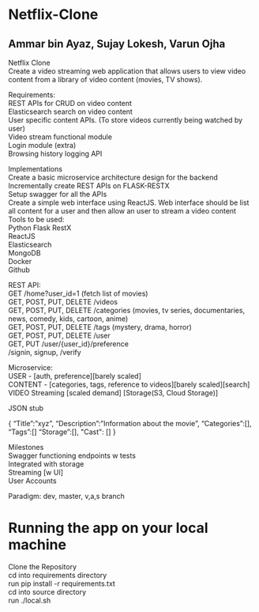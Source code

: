 # Netflix-Clone

## Ammar bin Ayaz, Sujay Lokesh, Varun Ojha  


Netflix Clone  
Create a video streaming web application that allows users to view video content from a library of video content (movies, TV shows).  

Requirements:  
REST APIs for CRUD on video content  
Elasticsearch search on video content  
User specific content APIs. (To store videos currently being watched by user)  
Video stream functional module  
Login module (extra)  
Browsing history logging API  

Implementations  
Create a basic microservice architecture design for the backend  
Incrementally create REST APIs on FLASK-RESTX  
Setup swagger for all the APIs  
Create a simple web interface using ReactJS. Web interface should be list all content for a user and then allow an user to stream a video content  
Tools to be used:  
Python Flask RestX  
ReactJS  
Elasticsearch  
MongoDB  
Docker  
Github  

REST API:  
GET /home?user_id=1 (fetch list of movies)  
GET, POST, PUT, DELETE /videos  
GET, POST, PUT, DELETE /categories (movies, tv series, documentaries, news, comedy, kids, cartoon, anime)  
GET, POST, PUT, DELETE /tags (mystery, drama, horror)  
GET, POST, PUT, DELETE /user  
GET, PUT /user/{user_id}/preference  
/signin, signup, /verify  

Microservice:  
USER - [auth, preference][barely scaled]  
CONTENT - [categories, tags, reference to videos][barely scaled][search]  
VIDEO Streaming [scaled demand] [Storage(S3, Cloud Storage)]  

JSON stub   


{
“Title”:”xyz”,
“Description”:”Information about the movie”,
“Categories”:[],
“Tags”:[]
“Storage”:[],
"Cast": []
}

Milestones  
Swagger functioning endpoints w tests  
Integrated with storage  
Streaming [w UI]  
User Accounts  

Paradigm: dev, master, v,a,s branch

# Running the app on your local machine  
Clone the Repository  
cd into requirements directory  
run pip install -r requirements.txt  
cd into source directory  
run ./local.sh   

